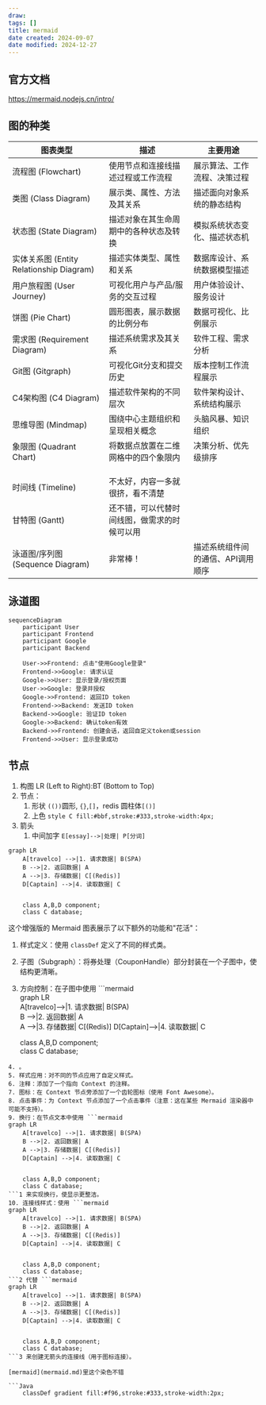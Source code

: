 ```yaml
---
draw:
tags: []
title: mermaid
date created: 2024-09-07
date modified: 2024-12-27
---
```


## 官方文档

https://mermaid.nodejs.cn/intro/

## 图的种类

| 图表类型                                | 描述                     | 主要用途               |
| ----------------------------------- | ---------------------- | ------------------ |
| 流程图 (Flowchart)                     | 使用节点和连接线描述过程或工作流程      | 展示算法、工作流程、决策过程     |
| 类图 (Class Diagram)                  | 展示类、属性、方法及其关系          | 描述面向对象系统的静态结构      |
| 状态图 (State Diagram)                 | 描述对象在其生命周期中的各种状态及转换    | 模拟系统状态变化、描述状态机     |
| 实体关系图 (Entity Relationship Diagram) | 描述实体类型、属性和关系           | 数据库设计、系统数据模型描述     |
| 用户旅程图 (User Journey)                | 可视化用户与产品/服务的交互过程       | 用户体验设计、服务设计        |
| 饼图 (Pie Chart)                      | 圆形图表，展示数据的比例分布         | 数据可视化、比例展示         |
| 需求图 (Requirement Diagram)           | 描述系统需求及其关系             | 软件工程、需求分析          |
| Git图 (Gitgraph)                     | 可视化Git分支和提交历史          | 版本控制工作流程展示         |
| C4架构图 (C4 Diagram)                  | 描述软件架构的不同层次            | 软件架构设计、系统结构展示      |
| 思维导图 (Mindmap)                      | 围绕中心主题组织和呈现相关概念        | 头脑风暴、知识组织          |
| 象限图 (Quadrant Chart)                | 将数据点放置在二维网格中的四个象限内     | 决策分析、优先级排序         |
|                                     |                        |                    |
|                                     |                        |                    |
|                                     |                        |                    |
| 时间线 (Timeline)                      | 不太好，内容一多就很挤，看不清楚       |                    |
| 甘特图 (Gantt)                         | 还不错，可以代替时间线图，做需求的时候可以用 |                    |
| 泳道图/序列图 (Sequence Diagram)          | 非常棒！| 描述系统组件间的通信、API调用顺序 |

## 泳道图

```mermaid
sequenceDiagram
    participant User
    participant Frontend
    participant Google
    participant Backend

    User->>Frontend: 点击"使用Google登录"
    Frontend->>Google: 请求认证
    Google->>User: 显示登录/授权页面
    User->>Google: 登录并授权
    Google->>Frontend: 返回ID token
    Frontend->>Backend: 发送ID token
    Backend->>Google: 验证ID token
    Google->>Backend: 确认token有效
    Backend->>Frontend: 创建会话，返回自定义token或session
    Frontend->>User: 显示登录成功
```

## 节点

1. 构图 LR (Left to Right):BT (Bottom to Top)
2. 节点：
	1. 形状 `(())`圆形, `{}`,`[]`，redis 圆柱体`[()]`
	2. 上色 `style C fill:#bbf,stroke:#333,stroke-width:4px;`
3. 箭头
	1. 中间加字 `E[essay]-->|处理| P[分词]`

```mermaid
graph LR
    A[travelco] -->|1. 请求数据| B(SPA)
    B -->|2. 返回数据| A
    A -->|3. 存储数据| C[(Redis)]
    D[Captain] -->|4. 读取数据| C


    class A,B,D component;
    class C database;
```

这个增强版的 Mermaid 图表展示了以下额外的功能和"花活"：

1. 样式定义：使用 `classDef` 定义了不同的样式类。
2. 子图（Subgraph）：将券处理（CouponHandle）部分封装在一个子图中，使结构更清晰。
3. 方向控制：在子图中使用 ```mermaid  
graph LR  
    A[travelco]-->|1. 请求数据| B(SPA)  
    B -->|2. 返回数据| A  
    A -->|3. 存储数据| C[(Redis)]
    D[Captain]-->|4. 读取数据| C

    class A,B,D component;  
    class C database;

```0（Top to Bottom）控制流程方向。
4. 。
5. 样式应用：对不同的节点应用了自定义样式。
6. 注释：添加了一个指向 Context 的注释。
7. 图标：在 Context 节点旁添加了一个齿轮图标（使用 Font Awesome）。
8. 点击事件：为 Context 节点添加了一个点击事件（注意：这在某些 Mermaid 渲染器中可能不支持）。
9. 换行：在节点文本中使用 ```mermaid
graph LR
    A[travelco] -->|1. 请求数据| B(SPA)
    B -->|2. 返回数据| A
    A -->|3. 存储数据| C[(Redis)]
    D[Captain] -->|4. 读取数据| C


    class A,B,D component;
    class C database;
```1 来实现换行，使显示更整洁。
10. 连接线样式：使用 ```mermaid
graph LR
    A[travelco] -->|1. 请求数据| B(SPA)
    B -->|2. 返回数据| A
    A -->|3. 存储数据| C[(Redis)]
    D[Captain] -->|4. 读取数据| C


    class A,B,D component;
    class C database;
```2 代替 ```mermaid
graph LR
    A[travelco] -->|1. 请求数据| B(SPA)
    B -->|2. 返回数据| A
    A -->|3. 存储数据| C[(Redis)]
    D[Captain] -->|4. 读取数据| C


    class A,B,D component;
    class C database;
```3 来创建无箭头的连接线（用于图标连接）。

[mermaid](mermaid.md)里这个染色不错

```Java
    classDef gradient fill:#f96,stroke:#333,stroke-width:2px;
```
